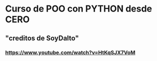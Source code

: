 # Curso de POO con PYTHON desde CERO
## "creditos de SoyDalto"
### https://www.youtube.com/watch?v=HtKqSJX7VoM
